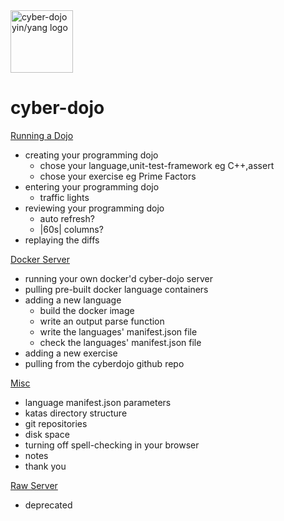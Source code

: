 
<img src="https://raw.githubusercontent.com/JonJagger/cyberdojo/master/public/images/home_page_logo.png" alt="cyber-dojo yin/yang logo" width="100px" height="100px"/>

cyber-dojo
==========

[Running a Dojo](md/running-a-dojo.md)
  * creating your programming dojo
    * chose your language,unit-test-framework eg C++,assert
    * chose your exercise eg Prime Factors
  * entering your programming dojo
    * traffic lights
  * reviewing your programming dojo
    * auto refresh?
    * |60s| columns?
  * replaying the diffs

[Docker Server](md/docker-server.md)
  * running your own docker'd cyber-dojo server
  * pulling pre-built docker language containers
  * adding a new language
    * build the docker image
    * write an output parse function
    * write the languages' manifest.json file
    * check the languages' manifest.json file
  * adding a new exercise
  * pulling from the cyberdojo github repo

[Misc](md/misc.md)
  * language manifest.json parameters
  * katas directory structure
  * git repositories
  * disk space
  * turning off spell-checking in your browser
  * notes
  * thank you

[Raw Server](md/raw-server.md)
  * deprecated
